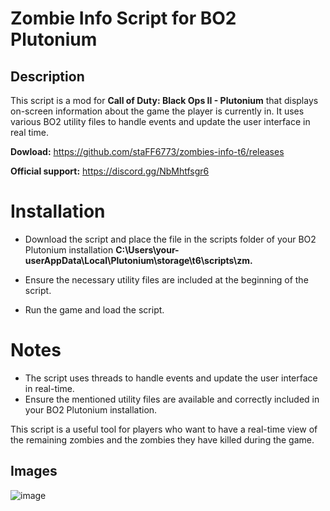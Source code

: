 # Zombie Info Script for BO2 Plutonium

## Description

This script is a mod for **Call of Duty: Black Ops II - Plutonium** that displays on-screen information about the game the player is currently in. It uses various BO2 utility files to handle events and update the user interface in real time.

**Dowload:** https://github.com/staFF6773/zombies-info-t6/releases

**Official support:** https://discord.gg/NbMhtfsgr6

# Installation

- Download the script and place the file in the scripts folder of your BO2 Plutonium installation **C:\Users\your-userAppData\Local\Plutonium\storage\t6\scripts\zm.**
  
- Ensure the necessary utility files are included at the beginning of the script.
- Run the game and load the script.

# Notes

- The script uses threads to handle events and update the user interface in real-time.
- Ensure the mentioned utility files are available and correctly included in your BO2 Plutonium installation.

This script is a useful tool for players who want to have a real-time view of the remaining zombies and the zombies they have killed during the game.

## Images


![image](https://github.com/staFF6773/zombies-info-t6/assets/108166164/8298ae18-673e-4167-b15d-e897e23acb48)
